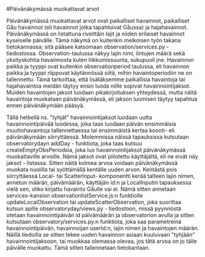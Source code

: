 #Päivänäkymässä muokattavat arvot

Päivänäkymässä muokattavat arvot ovat paikalliset havainnot, paikalliset Gåu havainnot (eli havainnot jotka tapahtuivat Gåussa) ja hajahavainnot.
Päivänäkymässä on listattuna riveittäin lajit ja niiden erilaiset havainnot kyseiselle päivälle. Tämä näkymä on kuitenkin melkoisen työn
takana tietokannassa; sitä pääsee katsomaan observation/services.py - tiedostossa. Observation-taulussa näkyy lajin nimi, lintujen määrä
sekä yksityskohtia havainnosta kuten liikkumissuunta, sukupuoli jne. Havainnon paikka ja tyyppi ovat kuitenkin observationperiod taulussa,
eli havainnon paikka ja tyyppi riippuvat käytännössä siitä, mihin havaintoperiodiin ne on tallennettu. Tämä tarkoittaa, että lisätäksemme
paikallisia havaintoja tai hajahavaintoa meidän täytyy ensin luoda niille sopivat havainnointijaksot. Muiden havaintojen jaksot luodaan pikakirjoituksen
yhteydessä, mutta näitä havaintoja muokataan päivänäkymässä, eli jakson luomisen täytyy tapahtua ennen päivänäkymään pääsyä.


Tällä hetkellä ns. "tyhjät"
havainnointijaksot luodaan uutta havainnointipäivää luodessa, joka taas luodaan päivän ensimmäisia muuttohavaintoja tallennettaessa tai ensimmäistä kertaa
koonti- eli päivänäkymään siirryttäessä. Molemmissa näissä tapauksissa kutsutaan observatorydayn addDay - funktiota, joka taas kutsuu createEmptyObsPeriodsia,
joka luo havainnointijaksot päivänäkymässä muokattaville arvoille. Nämä jaksot ovat piilotettu käyttäjältä, eli ne eivät näy jaksot - listassa.
Sitten näitä kolmea arvoa voidaan päivänäkymässä muokata nuolilla tai syöttämällä kentälle uuden arvon. Kentästä pois siirryttäessä Local- tai ScatterInput- komponentti
kerää talteen lajin nimen, annetun määrän, päivämäärän, käyttäjän id:n ja LocalInputin tapauksessa vielä sen, oliko kirjattu havainto Gåulle vai ei.
Nämä sitten annetaan services-kansion observationlistService.js:n funktiolle updateLocalObservation tai updateScatterObservation, joka suorittaa
kutsun apille observatoryday/views.py - tiedostoon, missä pyynnöstä otetaan havainnointipäivän id päivämäärän ja observatorion avulla ja sitten kutsutaan
observatory/services.py:n funktiota, joka saa parametreinä havainnointipäivän, havainnoijan userId:n, lajin nimen ja havaintojen määrän.
Näillä tiedoilla se sitten tekee uuden havainnon asiaan kuuluvaan "tyhjään" havainnointijaksoon, tai muokkaa olemassa olevaa, jos tätä arvoa
on jo tälle päivälle muokattu. Tämä sitten tallennetaan tietokantaan. 